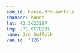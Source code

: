 ```yaml
---
aom_id: house-3rd-suffolk
chamber: house
lat: 42.3623187
lng: -71.0578531
name: 3rd Suffolk
van_id: '126'
---
```

